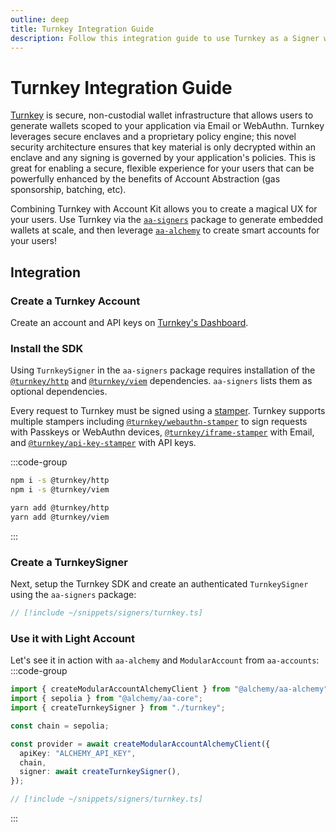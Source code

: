 ```yaml
---
outline: deep
title: Turnkey Integration Guide
description: Follow this integration guide to use Turnkey as a Signer with Account Kit, a vertically integrated stack for building apps that support ERC-4337 and ERC-6900.
---
```


# Turnkey Integration Guide

[Turnkey](https://turnkey.com) is secure, non-custodial wallet infrastructure that allows users to generate wallets scoped to your application via Email or WebAuthn. Turnkey leverages secure enclaves and a proprietary policy engine; this novel security architecture ensures that key material is only decrypted within an enclave and any signing is governed by your application's policies. This is great for enabling a secure, flexible experience for your users that can be powerfully enhanced by the benefits of Account Abstraction (gas sponsorship, batching, etc).

Combining Turnkey with Account Kit allows you to create a magical UX for your users. Use Turnkey via the [`aa-signers`](/packages/aa-signers/turnkey/introduction) package to generate embedded wallets at scale, and then leverage [`aa-alchemy`](/packages/aa-alchemy/index) to create smart accounts for your users!

## Integration

### Create a Turnkey Account

Create an account and API keys on [Turnkey's Dashboard](https://app.turnkey.com/).

### Install the SDK

Using `TurnkeySigner` in the `aa-signers` package requires installation of the [`@turnkey/http`](https://github.com/tkhq/sdk/tree/main/packages/http) and [`@turnkey/viem`](https://github.com/tkhq/sdk/tree/main/packages/viem) dependencies. `aa-signers` lists them as optional dependencies.

Every request to Turnkey must be signed using a [stamper](https://docs.turnkey.com/category/api-design). Turnkey supports multiple stampers including [`@turnkey/webauthn-stamper`](https://github.com/tkhq/sdk/tree/main/packages/webauthn-stamper) to sign requests with Passkeys or WebAuthn devices, [`@turnkey/iframe-stamper`](https://github.com/tkhq/sdk/tree/main/packages/iframe-stamper) with Email, and [`@turnkey/api-key-stamper`](https://github.com/tkhq/sdk/tree/main/packages/api-key-stamper) with API keys.

:::code-group

```bash [npm]
npm i -s @turnkey/http
npm i -s @turnkey/viem
```

```bash [yarn]
yarn add @turnkey/http
yarn add @turnkey/viem
```

:::

### Create a TurnkeySigner

Next, setup the Turnkey SDK and create an authenticated `TurnkeySigner` using the `aa-signers` package:

```ts [turnkey.ts]
// [!include ~/snippets/signers/turnkey.ts]
```

### Use it with Light Account

Let's see it in action with `aa-alchemy` and `ModularAccount` from `aa-accounts`:
:::code-group

```ts [example.ts]
import { createModularAccountAlchemyClient } from "@alchemy/aa-alchemy";
import { sepolia } from "@alchemy/aa-core";
import { createTurnkeySigner } from "./turnkey";

const chain = sepolia;

const provider = await createModularAccountAlchemyClient({
  apiKey: "ALCHEMY_API_KEY",
  chain,
  signer: await createTurnkeySigner(),
});
```

```ts [turnkey.ts]
// [!include ~/snippets/signers/turnkey.ts]
```

:::
